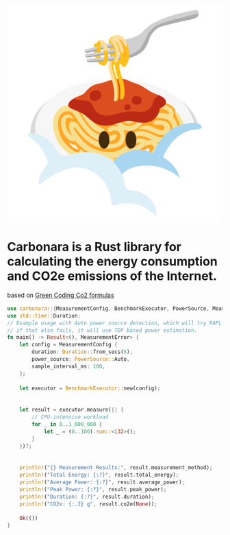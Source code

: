 ![carbonara](https://raw.githubusercontent.com/sevki/carbonara/main/carbonara.png)

# Carbonara is a Rust library for calculating the energy consumption and CO2e emissions of the Internet.
based on [Green Coding Co2 formulas](https://www.green-coding.io/co2-formulas/)

 ```rust
 use carbonara::{MeasurementConfig, BenchmarkExecutor, PowerSource, MeasurementError};
 use std::time::Duration;
 // Example usage with Auto power source detection, which will try RAPL first and then fall back to the ACPI power meter,
 // if that also fails, it will use TDP based power estimation.
 fn main() -> Result<(), MeasurementError> {
     let config = MeasurementConfig {
         duration: Duration::from_secs(5),
         power_source: PowerSource::Auto,
         sample_interval_ms: 100,
     };

     let executor = BenchmarkExecutor::new(config);


     let result = executor.measure(|| {
         // CPU-intensive workload
         for _ in 0..1_000_000 {
             let _ = (0..100).sum::<i32>();
         }
     })?;


     println!("{} Measurement Results:", result.measurement_method);
     println!("Total Energy: {:?}", result.total_energy);
     println!("Average Power: {:?}", result.average_power);
     println!("Peak Power: {:?}", result.peak_power);
     println!("Duration: {:?}", result.duration);
     println!("CO2e: {:.2} g", result.co2e(None));

     Ok(())
 }
 ```
